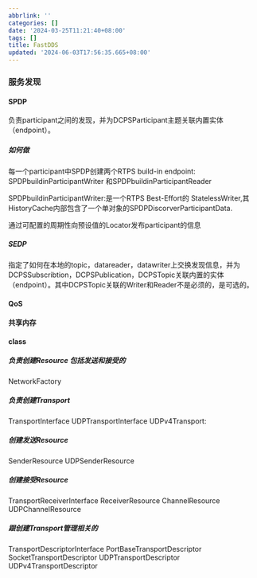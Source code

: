 ```yaml
---
abbrlink: ''
categories: []
date: '2024-03-25T11:21:40+08:00'
tags: []
title: FastDDS
updated: '2024-06-03T17:56:35.665+08:00'
---
```

### 服务发现

#### SPDP

负责participant之间的发现，并为DCPSParticipant主题关联内置实体（endpoint）。

##### 如何做

每一个participant中SPDP创建两个RTPS build-in endpoint: SPDPbuildinParticipantWriter  和SPDPbuildinParticipantReader

SPDPbuildinParticipantWriter:是一个RTPS Best-Effort的 StatelessWriter,其HistoryCache内部包含了一个单对象的SPDPDiscorverParticipantData.

通过可配置的周期性向预设值的Locator发布participant的信息

##### SEDP

指定了如何在本地的topic，datareader，datawriter上交换发现信息，并为DCPSSubscribtion，DCPSPublication，DCPSTopic关联内置的实体（endpoint）。其中DCPSTopic关联的Writer和Reader不是必须的，是可选的。

#### QoS

#### 共享内存

#### class

##### 负责创建Resource 包括发送和接受的

NetworkFactory

##### 负责创建Transport

TransportInterface  UDPTransportInterface UDPv4Transport:

##### 创建发送Resource

SenderResource UDPSenderResource

##### 创建接受Resource

TransportReceiverInterface ReceiverResource ChannelResource UDPChannelResource

##### 跟创建Transport管理相关的

TransportDescriptorInterface PortBaseTransportDescriptor SocketTransportDescriptor UDPTransportDescriptor UDPv4TransportDescriptor
